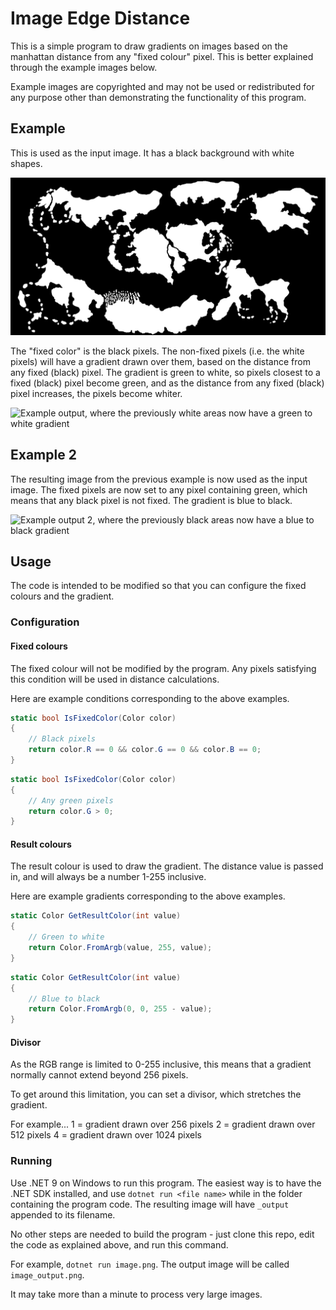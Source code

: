# Image Edge Distance
This is a simple program to draw gradients on images based on the manhattan distance from any "fixed colour" pixel. This is better explained through the example images below.

Example images are copyrighted and may not be used or redistributed for any purpose other than demonstrating the functionality of this program.

## Example
This is used as the input image. It has a black background with white shapes.

![Example input, an image with a black background and white shapes](examples/example.png)

The "fixed color" is the black pixels. The non-fixed pixels (i.e. the white pixels) will have a gradient drawn over them, based on the distance from any fixed (black) pixel. The gradient is green to white, so pixels closest to a fixed (black) pixel become green, and as the distance from any fixed (black) pixel increases, the pixels become whiter.

![Example output, where the previously white areas now have a green to white gradient](examples/example_output.png)

## Example 2
The resulting image from the previous example is now used as the input image. The fixed pixels are now set to any pixel containing green, which means that any black pixel is not fixed. The gradient is blue to black.

![Example output 2, where the previously black areas now have a blue to black gradient](examples/example_output_output.png)

## Usage
The code is intended to be modified so that you can configure the fixed colours and the gradient.

### Configuration
#### Fixed colours
The fixed colour will not be modified by the program. Any pixels satisfying this condition will be used in distance calculations.

Here are example conditions corresponding to the above examples.
```cs
static bool IsFixedColor(Color color)
{
    // Black pixels
    return color.R == 0 && color.G == 0 && color.B == 0;
}
```
```cs
static bool IsFixedColor(Color color)
{
    // Any green pixels
    return color.G > 0;
}
```

#### Result colours
The result colour is used to draw the gradient. The distance value is passed in, and will always be a number 1-255 inclusive.

Here are example gradients corresponding to the above examples.
```cs
static Color GetResultColor(int value)
{
    // Green to white
    return Color.FromArgb(value, 255, value);
}
```
```cs
static Color GetResultColor(int value)
{
    // Blue to black
    return Color.FromArgb(0, 0, 255 - value);
}
```

#### Divisor
As the RGB range is limited to 0-255 inclusive, this means that a gradient normally cannot extend beyond 256 pixels.

To get around this limitation, you can set a divisor, which stretches the gradient.

For example...
1 = gradient drawn over 256 pixels
2 = gradient drawn over 512 pixels
4 = gradient drawn over 1024 pixels

### Running
Use .NET 9 on Windows to run this program. The easiest way is to have the .NET SDK installed, and use `dotnet run <file name>` while in the folder containing the program code. The resulting image will have `_output` appended to its filename.

No other steps are needed to build the program - just clone this repo, edit the code as explained above, and run this command.

For example, `dotnet run image.png`. The output image will be called `image_output.png`.

It may take more than a minute to process very large images.
